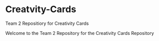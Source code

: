 # Creatvity-Cards
Team 2 Repositiory for Creativity Cards

Welcome to the Team 2 Repository for the Creativity Cards Repository
